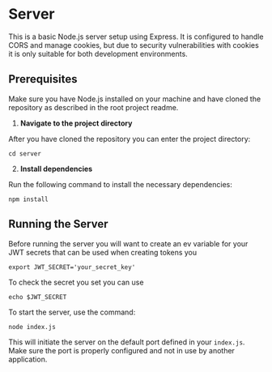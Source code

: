 # Server

This is a basic Node.js server setup using Express. It is configured to handle CORS and manage cookies, but due to security vulnerabilities with cookies it is only suitable for both development environments.

## Prerequisites

Make sure you have Node.js installed on your machine and have cloned the repository as described in the root project readme.

1. **Navigate to the project directory**

After you have cloned the repository you can enter the project directory:

```shell
cd server
```


2. **Install dependencies**

Run the following command to install the necessary dependencies:

```shell
npm install
```

## Running the Server

Before running the server you will want to create an ev variable for your JWT secrets that can be used when creating tokens you

```shell
export JWT_SECRET='your_secret_key'
```
To check the secret you set you can use

```shell
echo $JWT_SECRET
```

To start the server, use the command:

```shell
node index.js

```
This will initiate the server on the default port defined in your `index.js`. Make sure the port is properly configured and not in use by another application.



